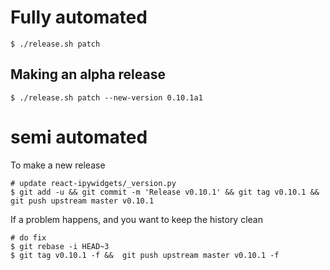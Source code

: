 
# Fully automated

    $ ./release.sh patch


## Making an alpha release


    $ ./release.sh patch --new-version 0.10.1a1


# semi automated
To make a new release
```
# update react-ipywidgets/_version.py
$ git add -u && git commit -m 'Release v0.10.1' && git tag v0.10.1 && git push upstream master v0.10.1
```


If a problem happens, and you want to keep the history clean
```
# do fix
$ git rebase -i HEAD~3
$ git tag v0.10.1 -f &&  git push upstream master v0.10.1 -f
```

